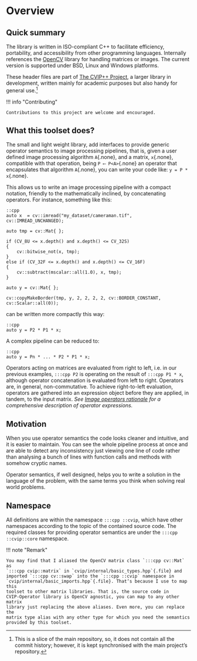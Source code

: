 # Overview

## Quick summary

The library is written in ISO-compliant C++ to facilitate efficiency,
portability, and accessibility from other programming languages. Internally
references the [OpenCV][opencv] library for handling matrices or images. The
current version is supported under BSD, Linux and Windows platforms.

These header files are part of [The CVIP++ Project][cvip-project], a larger
library in development, written mainly for academic purposes but also handy for
general use.[^1]

!!! info "Contributing"

    Contributions to this project are welcome and encouraged.

[^1]: This is a slice of the main repository, so, it does not contain all the
      commit history; however, it is kept synchronised with the main projectʼs
      repository.

## What this toolset does?

The small and light weight library, add interfaces to provide generic operator
semantics to image processing pipelines, that is, given a user defined image
processing algorithm `A`{.none}, and a matrix, `x`{.none}, compatible with that
operation, being `P ⟵ P<A>`{.none} an operator that encapsulates that algorithm
`A`{.none}, you can write your code like: `y = P * x`{.none}.

This allows us to write an image processing pipeline with a compact notation,
friendly to the mathematically inclined, by concatenating operators. For
instance, something like this:

    ::cpp
    auto x  = cv::imread("my_dataset/cameraman.tif", cv::IMREAD_UNCHANGED);

    auto tmp = cv::Mat{ };

    if (CV_8U <= x.depth() and x.depth() <= CV_32S)
    {
        cv::bitwise_not(x, tmp);
    }
    else if (CV_32F <= x.depth() and x.depth() <= CV_16F)
    {
        cv::subtract(mscalar::all(1.0), x, tmp);
    }

    auto y = cv::Mat{ };

    cv::copyMakeBorder(tmp, y, 2, 2, 2, 2, cv::BORDER_CONSTANT, cv::Scalar::all(0));

can be written more compactly this way:

    ::cpp
    auto y = P2 * P1 * x;

A complex pipeline can be reduced to:

    ::cpp
    auto y = Pn * ... * P2 * P1 * x;

Operators acting on matrices are evaluated from right to left, i.e. in our
previous examples, `:::cpp P2` is operating on the result of `:::cpp P1 * x`,
although operator concatenation is evaluated from left to right. Operators are,
in general, non-commutative. To achieve right-to-left evaluation, operators are
gathered into an expression object before they are applied, in tandem, to the
input matrix. *See [Image operators
rationale](api/index.md#image-operators-rationale) for a comprehensive
description of operator expressions.*

## Motivation

When you use operator semantics the code looks cleaner and intuitive, and it is
easier to maintain. You can see the whole pipeline process at once and are able
to detect any inconsistency just viewing one line of code rather than analysing
a bunch of lines with function calls and methods with somehow cryptic names.

Operator semantics, if well designed, helps you to write a solution in the
language of the problem, with the same terms you think when solving real world
problems.

## Namespace

All definitions are within the namespace `:::cpp ::cvip`, which have other
namespaces according to the topic of the contained source code. The required
classes for providing operator semantics are under the `:::cpp ::cvip::core`
namespace.

!!! note "Remark"

    You may find that I aliased the OpenCV matrix class `:::cpp cv::Mat` as
    `:::cpp cvip::matrix` in `cvip/internal/basic_types.hpp`{.file} and
    imported `:::cpp cv::swap` into the `:::cpp ::cvip` namespace in
    `cvip/internal/basic_imports.hpp`{.file}. Thatʼs because I use to map this
    toolset to other matrix libraries. That is, the source code in
    CVIP-Operator library is OpenCV agnostic, you can map to any other matrix
    library just replacing the above aliases. Even more, you can replace the
    matrix type alias with any other type for which you need the semantics
    provided by this toolset.

[cvip-project]: https://github.com/wvenialbo/CVIP "The CVIP++ Project"
[opencv]: https://opencv.org/ "OpenCV.org"
